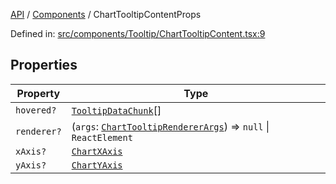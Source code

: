 [API](../../overview.md) / [Components](../overview.md) / ChartTooltipContentProps

Defined in: [src/components/Tooltip/ChartTooltipContent.tsx:9](https://github.com/gravity-ui/charts/blob/6aea3bcf86facdd4a019a7e612d7ac7e27006c35/src/components/Tooltip/ChartTooltipContent.tsx#L9)

## Properties

| Property | Type |
| ------ | ------ |
| <a id="hovered"></a> `hovered?` | [`TooltipDataChunk`](../../Configuration/type-aliases/TooltipDataChunk.md)[] |
| <a id="renderer"></a> `renderer?` | (`args`: [`ChartTooltipRendererArgs`](../../Configuration/interfaces/ChartTooltipRendererArgs.md)) => `null` \| `ReactElement` |
| <a id="xaxis"></a> `xAxis?` | [`ChartXAxis`](../../Configuration/interfaces/ChartXAxis.md) |
| <a id="yaxis"></a> `yAxis?` | [`ChartYAxis`](../../Configuration/interfaces/ChartYAxis.md) |
